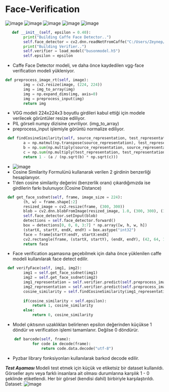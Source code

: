 # Face-Verification
![image](https://user-images.githubusercontent.com/86806643/194709809-2561f686-9f04-4ac1-b569-6d26fbbb5280.png)
![image](https://user-images.githubusercontent.com/86806643/194709978-db7795fc-6143-4928-a511-6572959094d3.png)
![image](https://user-images.githubusercontent.com/86806643/194709994-527228ef-5e02-4c33-9524-222d0768551a.png)
![image](https://user-images.githubusercontent.com/86806643/194710029-6ec67914-5918-4414-84f0-14077ca60891.png)
![image](https://user-images.githubusercontent.com/86806643/194710141-b99d004d-89d5-4e8e-9c3e-bd1878d531b0.png)
```python
   def __init__(self, epsilon = 0.40): 
        print("Building Caffe Face Detector..") 
        self.face_detector = cv2.dnn.readNetFromCaffe("C:/Users/Zeynep/Desktop/SVMfaceR/deploy.prototxt.txt", "C:/Users/Zeynep/Desktop/SVMfaceR/res10_300x300_ssd_iter_140000.caffemodel") 
        print("Building Verifier..") 
        self.verifier = load_model("busonmodel.h5") 
        self.epsilon = epsilon
```
* Caffe Face Detector modeli, ve daha önce kaydedilen vgg-face verification modeli yükleniyor.

```python 
def preprocess_image_rt(self, image): 
        img = cv2.resize(image, (224, 224)) 
        img = img_to_array(img) 
        img = np.expand_dims(img, axis=0) 
        img = preprocess_input(img) 
        return img
```
* VGG modeli 224x224x3 boyutlu girdileri kabul ettiği için modele verilecek görüntüler resize ediliyor.
* PIL görseli numpy dizisine çevriliyor. (img_to_array)
* preprocess_input işlemiyle görüntü normalize ediliyor.

```python 
 def findCosineSimilarity(self, source_representation, test_representation): 
        a = np.matmul(np.transpose(source_representation), test_representation) 
        b = np.sum(np.multiply(source_representation, source_representation)) 
        c = np.sum(np.multiply(test_representation, test_representation)) 
        return 1 - (a / (np.sqrt(b) * np.sqrt(c)))
```

* ![image](https://user-images.githubusercontent.com/86806643/194710474-193c4185-75a8-4a54-8988-dff60502e2e9.png)
* Cosine Similarity Formulünü kullanarak verilen 2 girdinin benzerliği hesaplanıyor.
* 1'den cosine similarity değerini (benzerlik oranı) çıkardığımızda ise girdilerin farkı bulunuyor.(Cosine Distance)

```python 
 def get_face_ssdnet(self, frame, image_size = 224): 
        (h, w) = frame.shape[:2] 
        resized_image = cv2.resize(frame, (300, 300)) 
        blob = cv2.dnn.blobFromImage(resized_image, 1.0, (300, 300), (104.0, 177.0, 123.0)) 
        self.face_detector.setInput(blob) 
        detections = self.face_detector.forward() 
        box = detections[0, 0, 0, 3:7] * np.array([w, h, w, h]) 
        (startX, startY, endX, endY) = box.astype("int32") 
        face = frame[startY:endY, startX:endX] 
        cv2.rectangle(frame, (startX, startY), (endX, endY), (42, 64, 127), 2) 
        return face
```
* Face verification aşamasına geçebilmek için daha önce yüklenilen caffe modeli kullanılarak face detect edilir.

```python 
 def verifyFace(self, img1, img2): 
        img1 = self.get_face_ssdnet(img1) 
        img2 = self.get_face_ssdnet(img2) 
        img1_representation = self.verifier.predict(self.preprocess_image_rt(img1))[0,:] 
        img2_representation = self.verifier.predict(self.preprocess_image_rt(img2))[0,:] 
        cosine_similarity = self.findCosineSimilarity(img1_representation, img2_representation) 
         
        if(cosine_similarity < self.epsilon): 
            return 1, cosine_similarity 
        else: 
            return 0, cosine_similarity
```

* Model çıktısının uzaklıkları belirlenen epsilon değerinden küçükse 1 döndür ve verification işlemi tamamlanır. Değilse 0 döndürür.

```python 
    def barcode(self, frame): 
            for code in decode(frame): 
                return code.data.decode("utf-8")
```
* Pyzbar library fonksiyonları kullanılarak barkod decode edilir.

***Test Aşaması***
Modeli test etmek için küçük ve etiketsiz bir dataset kullanıldı. Görseller aynı veya farklı insanlara ait olması durumlarına karşılık 1 - 0 şeklinde etiketlendi. Her bir görsel (kendisi dahil) birbiriyle karşılaştırıldı.
Dataset:
![image](https://user-images.githubusercontent.com/86806643/194710617-85441116-d7e7-4917-872e-2165b6f0b1a8.png)
